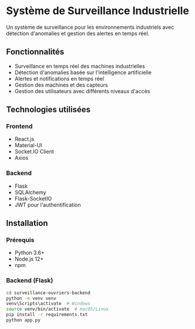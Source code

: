 # Système de Surveillance Industrielle

Un système de surveillance pour les environnements industriels avec détection d'anomalies et gestion des alertes en temps réel.

## Fonctionnalités

- Surveillance en temps réel des machines industrielles
- Détection d'anomalies basée sur l'intelligence artificielle
- Alertes et notifications en temps réel
- Gestion des machines et des capteurs
- Gestion des utilisateurs avec différents niveaux d'accès

## Technologies utilisées

### Frontend
- React.js
- Material-UI
- Socket.IO Client
- Axios

### Backend
- Flask
- SQLAlchemy
- Flask-SocketIO
- JWT pour l'authentification

## Installation

### Prérequis
- Python 3.6+
- Node.js 12+
- npm

### Backend (Flask)
```bash
cd surveillance-ouvriers-backend
python -m venv venv
venv\Scripts\activate  # Windows
source venv/bin/activate  # macOS/Linux
pip install -r requirements.txt
python app.py
